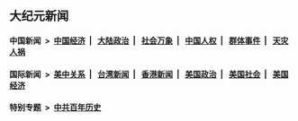 ## 大纪元新闻

#### 中国新闻 &nbsp;>&nbsp; [中国经济](indexes/ncid283/README.md?02121645) &nbsp;| &nbsp; [大陆政治](indexes/ncid277/README.md?02121645) &nbsp;| &nbsp; [社会万象](indexes/ncid282/README.md?02121645) &nbsp;| &nbsp; [中国人权](indexes/ncid278/README.md?02121645) &nbsp;| &nbsp; [群体事件](indexes/ncid279/README.md?02121645) &nbsp;| &nbsp; [天灾人祸](indexes/ncid280/README.md?02121645)

#### 国际新闻 &nbsp;>&nbsp; [美中关系](indexes/nf1412576/README.md?02121645) &nbsp;| &nbsp; [台湾新闻](indexes/ncid1349361/README.md?02121645) &nbsp;| &nbsp; [香港新闻](indexes/ncid1349362/README.md?02121645) &nbsp;| &nbsp; [美国政治](indexes/ncid1078159/README.md?02121645) &nbsp;| &nbsp; [美国社会](indexes/ncid1078160/README.md?02121645) &nbsp;| &nbsp; [美国经济](indexes/ncid1078158/README.md?02121645)

#### 特别专题 &nbsp;>&nbsp; [中共百年历史](https://github.com/epoch-news/epoch-special/blob/master/README.md?02121645)  
